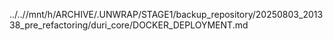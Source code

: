 ../..//mnt/h/ARCHIVE/.UNWRAP/STAGE1/backup_repository/20250803_201338_pre_refactoring/duri_core/DOCKER_DEPLOYMENT.md
